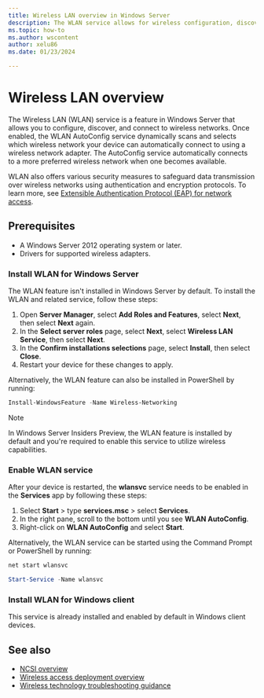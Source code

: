 ```yaml
---
title: Wireless LAN overview in Windows Server
description: The WLAN service allows for wireless configuration, discovery, and connectivity using a wireless adapter in Windows devices.
ms.topic: how-to
ms.author: wscontent
author: xelu86
ms.date: 01/23/2024

---
```


# Wireless LAN overview

The Wireless LAN (WLAN) service is a feature in Windows Server that allows you to configure, discover, and connect to wireless networks. Once enabled, the WLAN AutoConfig service dynamically scans and selects which wireless network your device can automatically connect to using a wireless network adapter. The AutoConfig service automatically connects to a more preferred wireless network when one becomes available.

WLAN also offers various security measures to safeguard data transmission over wireless networks using authentication and encryption protocols. To learn more, see [Extensible Authentication Protocol (EAP) for network access](../extensible-authentication-protocol/network-access.md).

## Prerequisites

- A Windows Server 2012 operating system or later.
- Drivers for supported wireless adapters.

### Install WLAN for Windows Server

The WLAN feature isn't installed in Windows Server by default. To install the WLAN and related service, follow these steps:

1. Open **Server Manager**, select **Add Roles and Features**, select **Next**, then select **Next** again.
1. In the **Select server roles** page, select **Next**, select **Wireless LAN Service**, then select **Next**.
1. In the **Confirm installations selections** page, select **Install**, then select **Close**.
1. Restart your device for these changes to apply.

Alternatively, the WLAN feature can also be installed in PowerShell by running:

```powershell
Install-WindowsFeature -Name Wireless-Networking
```

> [!NOTE]
> In Windows Server Insiders Preview, the WLAN feature is installed by default and you're required to enable this service to utilize wireless capabilities.

### Enable WLAN service

After your device is restarted, the **wlansvc** service needs to be enabled in the **Services** app by following these steps:

1. Select **Start** > type **services.msc** > select **Services**.
1. In the right pane, scroll to the bottom until you see **WLAN AutoConfig**.
1. Right-click on **WLAN AutoConfig** and select **Start**.

Alternatively, the WLAN service can be started using the Command Prompt or PowerShell by running:

```cmd
net start wlansvc
```

```powershell
Start-Service -Name wlansvc
```

### Install WLAN for Windows client

This service is already installed and enabled by default in Windows client devices.

## See also

- [NCSI overview](../../ncsi/ncsi-overview.md)
- [Wireless access deployment overview](../../core-network-guide/cncg/wireless/b-wireless-access-deploy-overview.md)
- [Wireless technology troubleshooting guidance](/troubleshoot/windows-server/networking/troubleshoot-wireless-technologies)
